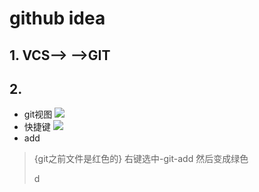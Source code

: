 # github idea
## 1. VCS-->  -->GIT


## 2. 
- git视图
![](https://tu-chuang-1253216127.cos.ap-beijing.myqcloud.com/20191006151708.png)
- 快捷键
![](https://tu-chuang-1253216127.cos.ap-beijing.myqcloud.com/20191006151744.png)
- add
> {git之前文件是红色的}
> 右键选中-git-add 然后变成绿色
>
> d 